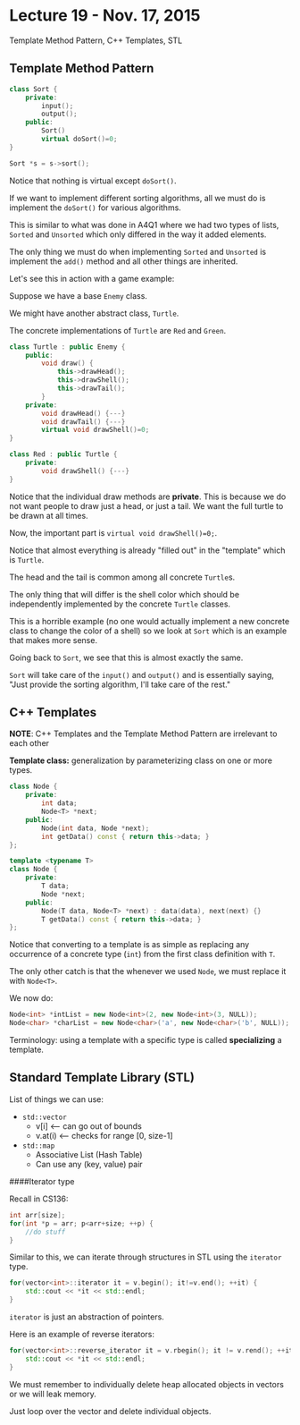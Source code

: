 # Lecture 19 - Nov. 17, 2015

Template Method Pattern, C++ Templates, STL

## Template Method Pattern

```cpp
class Sort {
    private:
        input();
        output();
    public:
        Sort()
        virtual doSort()=0;
}

Sort *s = s->sort();
```

Notice that nothing is virtual except `doSort()`.

If we want to implement different sorting algorithms, all we must do is implement the `doSort()` for various algorithms.

This is similar to what was done in A4Q1 where we had two types of lists, `Sorted` and `Unsorted` which only differed in the way it added elements.

The only thing we must do when implementing `Sorted` and `Unsorted` is implement the `add()` method and all other things are inherited.

Let's see this in action with a game example:

Suppose we have a base `Enemy` class. 

We might have another abstract class, `Turtle`.

The concrete implementations of `Turtle` are `Red` and `Green`.

```cpp
class Turtle : public Enemy {
    public:
        void draw() {
            this->drawHead();
            this->drawShell();
            this->drawTail();
        }
    private:
        void drawHead() {---}
        void drawTail() {---}
        virtual void drawShell()=0;
} 

class Red : public Turtle {
    private:
        void drawShell() {---}
}
```

Notice that the individual draw methods are **private**. This is because we do not want people to draw just a head, or just a tail. We want the full turtle to be drawn at all times.

Now, the important part is `virtual void drawShell()=0;`.

Notice that almost everything is already "filled out" in the "template" which is `Turtle`.

The head and the tail is common among all concrete `Turtle`s.

The only thing that will differ is the shell color which should be independently implemented by the concrete `Turtle` classes.

This is a  horrible example (no one would actually implement a new concrete class to change the color of a shell)  so we look at `Sort` which is an example that makes more sense.

Going back to `Sort`, we see that this is almost exactly the same.

`Sort` will take care of the `input()` and `output()` and is essentially saying, "Just provide the sorting algorithm, I'll take care of the rest."

## C++ Templates

**NOTE**: C++ Templates and the Template Method Pattern are irrelevant to each other

**Template class:** generalization by parameterizing class on one or more types.

```cpp
class Node {
    private:
        int data;
        Node<T> *next;
    public:
        Node(int data, Node *next);
        int getData() const { return this->data; }
};

template <typename T>
class Node {
    private:
        T data;
        Node *next;
    public:
        Node(T data, Node<T> *next) : data(data), next(next) {}
        T getData() const { return this->data; }
};
```

Notice that converting to a template is as simple as replacing any occurrence of a concrete type (`int`) from the first class definition with `T`.

The only other catch is that the whenever we used `Node`, we must replace it with `Node<T>`.

We now do:

```cpp
Node<int> *intList = new Node<int>(2, new Node<int>(3, NULL));
Node<char> *charList = new Node<char>('a', new Node<char>('b', NULL));
```

Terminology: using a template with a specific type is called **specializing** a template.

## Standard Template Library (STL)

List of things we can use:

* `std::vector`
    * v[i] <-- can go out of bounds
    * v.at(i) <-- checks for range [0, size-1]
* `std::map`
    * Associative List (Hash Table)
    * Can use any (key, value) pair

####Iterator type

Recall in CS136:

```cpp
int arr[size];
for(int *p = arr; p<arr+size; ++p) {
    //do stuff
}
```

Similar to this, we can iterate through structures in STL using the `iterator` type.

```cpp
for(vector<int>::iterator it = v.begin(); it!=v.end(); ++it) {
    std::cout << *it << std::endl;
}
```

`iterator` is just an abstraction of pointers.

Here is an example of reverse iterators:

```cpp
for(vector<int>::reverse_iterator it = v.rbegin(); it != v.rend(); ++it) {
    std::cout << *it << std::endl;
}
```

We must remember to individually delete heap allocated objects in vectors or we will leak memory.

Just loop over the vector and delete individual objects.
